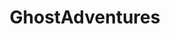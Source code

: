 ---
title: GhostAdventures
crosslinks:
- UnexplainedPhotos
- ParanormalHelp
- Paranormal
- Ghosts
- ParanormalLockdown
- causeWhyNotMate
---